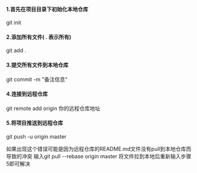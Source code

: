 #### 1.首先在项目目录下初始化本地仓库

git init

#### 2.添加所有文件( . 表示所有)

git add .

#### 3.提交所有文件到本地仓库

git commit -m "备注信息"

#### 4.连接到远程仓库

git remote add origin 你的远程仓库地址

#### 5.将项目推送到远程仓库

git push -u origin master

如果出现这个错误可能是因为远程仓库的README.md文件没有pull到本地仓库而导致的冲突
输入git pull --rebase origin master 将文件拉到本地后重新输入步骤5即可解决